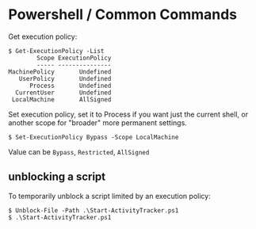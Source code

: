 # Powershell / Common Commands

Get execution policy:
```
$ Get-ExecutionPolicy -List
        Scope ExecutionPolicy
        ----- ---------------
MachinePolicy       Undefined
   UserPolicy       Undefined
      Process       Undefined
  CurrentUser       Undefined
 LocalMachine       AllSigned
```

Set execution policy, set it to Process if you want just the current shell, or another scope for "broader" more permanent settings.
```
$ Set-ExecutionPolicy Bypass -Scope LocalMachine
```

Value can be `Bypass`, `Restricted`, `AllSigned`

## unblocking a script

To temporarily unblock a script limited by an execution policy:
```
$ Unblock-File -Path .\Start-ActivityTracker.ps1
$ .\Start-ActivityTracker.ps1
```
